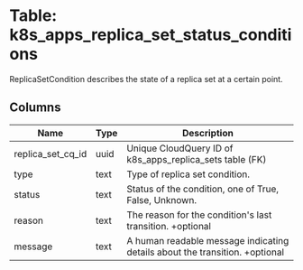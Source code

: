 
# Table: k8s_apps_replica_set_status_conditions
ReplicaSetCondition describes the state of a replica set at a certain point.
## Columns
| Name        | Type           | Description  |
| ------------- | ------------- | -----  |
|replica_set_cq_id|uuid|Unique CloudQuery ID of k8s_apps_replica_sets table (FK)|
|type|text|Type of replica set condition.|
|status|text|Status of the condition, one of True, False, Unknown.|
|reason|text|The reason for the condition's last transition. +optional|
|message|text|A human readable message indicating details about the transition. +optional|
